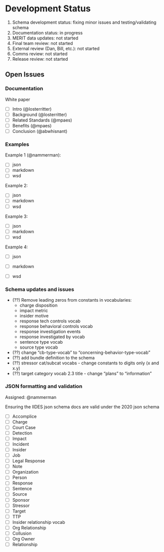 # Development Status

1. Schema development status: fixing minor issues and testing/validating schema
2. Documentation status: in progress
3. MERIT data updates: not started
4. Final team review: not started
5. External review (Dan, Bill, etc.): not started
6. Comms review: not started
7. Release review: not started


## Open Issues

### Documentation

White paper
- [ ] Intro (@losterritter)
- [ ] Background (@losterritter)
- [ ] Related Standards (@mpaes)
- [ ] Benefits (@mpaes)
- [ ] Conclusion (@abwhisnant)

### Examples

Example 1 (@nammerman):
- [ ] json
- [ ] markdown
- [ ] wsd

Example 2:
- [ ] json
- [ ] markdown
- [ ] wsd

Example 3:
- [ ] json
- [ ] markdown
- [ ] wsd

Example 4:
- [ ] json
- [ ] markdown
- [ ] wsd


### Schema updates and issues

- (??) Remove leading zeros from constants in vocabularies:
	- charge disposition
	- impact metric
	- insider motive
	- response tech controls vocab
	- response behavioral controls vocab
	- response investigation events
	- response investigated by vocab
	- sentence type vocab
	- source type vocab
- (??) change “cb-type-vocab” to “concerning-behavior-type-vocab”
- (??) add bundle definition to the schema
- (??) stressor cat/subcat vocabs - change constants to digits only (x and x.y)
- (??) target category vocab 2.3 title - change “plans” to “information”

### JSON formatting and validation

Assigned: @nammerman

Ensuring the IIDES json schema docs are valid under the 2020 json schema

- [ ] Accomplice
- [ ] Charge
- [ ] Court Case
- [ ] Detection
- [ ] Impact
- [ ] Incident
- [ ] Insider
- [ ] Job
- [ ] Legal Response
- [ ] Note
- [ ] Organization
- [ ] Person
- [ ] Response
- [ ] Sentence
- [ ] Source
- [ ] Sponsor
- [ ] Stressor
- [ ] Target
- [ ] TTP
- [ ] Insider relationship vocab
- [ ] Org Relationship
- [ ] Collusion
- [ ] Org Owner
- [ ] Relationship
